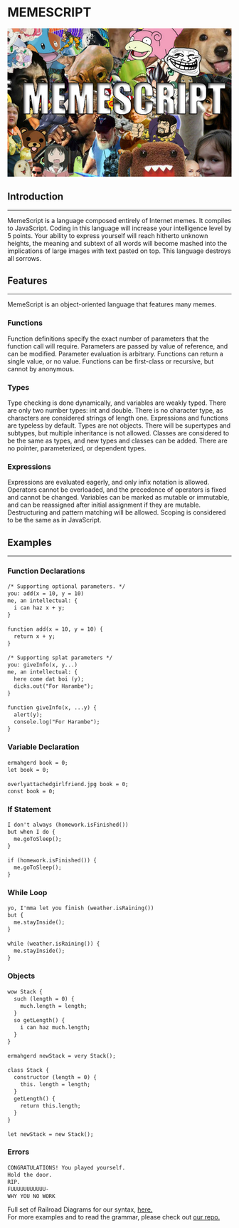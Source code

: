 # MEMESCRIPT

<img src="memescript.jpg">

## Introduction
---
MemeScript is a language composed entirely of Internet memes. It compiles to JavaScript. Coding in this language will increase your intelligence level by 5 points. Your ability to express yourself will reach hitherto unknown heights, the meaning and subtext of all words will become mashed into the implications of large images with text pasted on top. This language destroys all sorrows.

## Features
---
MemeScript is an object-oriented language that features many memes.

### Functions
Function definitions specify the exact number of parameters that the function call will require. Parameters are passed by value of reference, and can be modified. Parameter evaluation is arbitrary. Functions can return a single value, or no value. Functions can be first-class or recursive, but cannot by anonymous.

### Types
Type checking is done dynamically, and variables are weakly typed. There are only two number types: int and double. There is no character type, as characters are considered strings of length one. Expressions and functions are typeless by default. Types are not objects. There will be supertypes and subtypes, but multiple inheritance is not allowed. Classes are considered to be the same as types, and new types and classes can be added. There are no pointer, parameterized, or dependent types.

### Expressions
Expressions are evaluated eagerly, and only infix notation is allowed. Operators cannot be overloaded, and the precedence of operators is fixed and cannot be changed. Variables can be marked as mutable or immutable, and can be reassigned after initial assignment if they are mutable. Destructuring and pattern matching will be allowed. Scoping is considered to be the same as in JavaScript.

## Examples
---

### Function Declarations
```
/* Supporting optional parameters. */
you: add(x = 10, y = 10)
me, an intellectual: { 
  i can haz x + y;
}

function add(x = 10, y = 10) {
  return x + y;
}

/* Supporting splat parameters */
you: giveInfo(x, y...)                
me, an intellectual: {
  here come dat boi (y);
  dicks.out("For Harambe");
}

function giveInfo(x, ...y) {
  alert(y);
  console.log("For Harambe");
}
```

### Variable Declaration
```
ermahgerd book = 0;
let book = 0;

overlyattachedgirlfriend.jpg book = 0;
const book = 0;
```

### If Statement
```
I don't always (homework.isFinished())
but when I do {
  me.goToSleep();
}

if (homework.isFinished()) {
  me.goToSleep();
}
```

### While Loop
```
yo, I'mma let you finish (weather.isRaining())
but {
  me.stayInside();
}

while (weather.isRaining()) {
  me.stayInside();
}
```

### Objects
```
wow Stack {    
  such (length = 0) {
    much.length = length;
  }
  so getLength() {
    i can haz much.length;
  }
}

ermahgerd newStack = very Stack();  

class Stack {
  constructor (length = 0) {
    this. length = length;
  }
  getLength() {
    return this.length;
  }
}
                
let newStack = new Stack();
```

### Errors
```
CONGRATULATIONS! You played yourself.
Hold the door.
RIP.
FUUUUUUUUUUU-
WHY YOU NO WORK
```
Full set of Railroad Diagrams for our syntax, [here.](https://rawgit.com/NAnguiano/memescript/gh-pages/docs/diagram.xhtml)  
For more examples and to read the grammar, please check out [our repo.](https://github.com/NAnguiano/memescript/)
